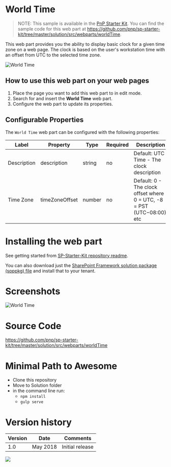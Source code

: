 # World Time

> NOTE: This sample is available in the [PnP Starter Kit](https://github.com/pnp/sp-starter-kit). You can find the sample code for this web part at https://github.com/pnp/sp-starter-kit/tree/master/solution/src/webparts/worldTime.

This web part provides you the ability to display basic clock for a given time zone on a web page. The clock is based on the user's workstation time with an offset from UTC to the selected time zone.

![World Time](https://github.com/pnp/sp-starter-kit/raw/master/assets/images/components/part-world-time.gif)

## How to use this web part on your web pages

1. Place the page you want to add this web part to in edit mode.
2. Search for and insert the **World Time** web part.
3. Configure the web part to update its properties.

## Configurable Properties

The `World Time` web part can be configured with the following properties:

| Label | Property | Type | Required | Description |
| ---- | ---- | ---- | ---- | ---- |
| Description | description | string | no | Default: UTC Time - The clock description |
| Time Zone | timeZoneOffset | number | no | Default: 0 - The clock offset where 0 = UTC, -8 = PST (UTC−08:00), etc |

# Installing the web part

See getting started from [SP-Starter-Kit repository readme](https://github.com/pnp/sp-starter-kit). 

You can also download just the [SharePoint Framework solution package (spppkg) file](https://github.com/pnp/sp-starter-kit/blob/master/package/sharepoint-starter-kit.sppkg) and install that to your tenant.

# Screenshots

![World Time](https://github.com/pnp/sp-starter-kit/raw/master/assets/images/components/part-world-time.png)

# Source Code

https://github.com/pnp/sp-starter-kit/tree/master/solution/src/webparts/worldTime

# Minimal Path to Awesome

- Clone this repository
- Move to Solution folder
- in the command line run:
  - `npm install`
  - `gulp serve`

# Version history

Version|Date|Comments
-------|----|--------
1.0|May 2018|Initial release

<img src="https://m365-visitor-stats.azurewebsites.net/sp-dev-fx-webparts/samples/react-world-time" />
